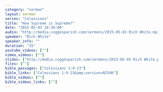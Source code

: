 ```yaml
---
category: "sermon"
layout: sermon
series: "Colossians"
title: "How Supreme is Supreme?"
date: "2015-05-03 10:30:00"
audio: "http://media.coggesparish.com/sermons/2015-05-03 Rich White.mp3"
speaker: "Rich White"
speaker_info: ""
duration: "35"
youtube_videos: [""]
vimeo_videos: [""]
slides: ["http://media.coggesparish.com/sermons/2015-05-03 Rich White.pdf"]
files: [""]
bible_passages: ["Colossians 1:9-23"]
bible_links: ["Colossians 1:9-23&amp;version=NIVUK"]
bible_videos: [""]
bible_videos_links: [""]
---
```

